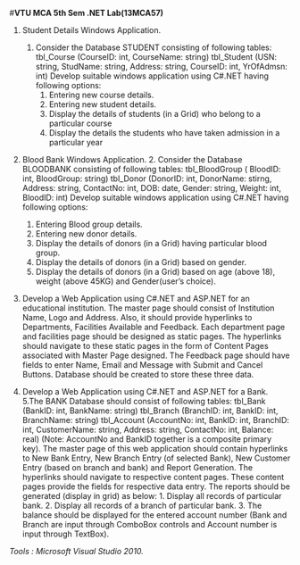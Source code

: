 #**VTU MCA 5th Sem .NET Lab(13MCA57)**
   
1. Student Details Windows Application.
      1. Consider the Database STUDENT consisting of following tables: tbl_Course (CourseID:
         int, CourseName: string) tbl_Student (USN: string, StudName: string, Address: string,
         CourseID: int, YrOfAdmsn: int)
         Develop suitable windows application using C#.NET having following options:
         1. Entering new course details.
         2. Entering new student details.
         3. Display the details of students (in a Grid) who belong to a particular course
         4. Display the details the students who have taken admission in a particular year
    
2. Blood Bank Windows Application.
       2. Consider the Database BLOODBANK consisting of following tables: tbl_BloodGroup (
	  BloodID: int, BloodGroup: string) tbl_Donor (DonorID: int, DonorName: stirng, Address:
	  string, ContactNo: int, DOB: date, Gender: string, Weight: int, BloodID: int)
	  Develop suitable windows application using C#.NET having following options:   
	  1. Entering Blood group details.
	  2. Entering new donor details.
	  3. Display the details of donors (in a Grid) having particular blood group.
	  4. Display the details of donors (in a Grid) based on gender.
	  5. Display the details of donors (in a Grid) based on age (above 18), weight (above 45KG)
	     and Gender(user’s choice).  
	     
4.  Develop a Web Application using C#.NET and ASP.NET for an educational institution.
	The master page should consist of Institution Name, Logo and Address. Also, it should
	provide hyperlinks to Departments, Facilities Available and Feedback. Each department
	page and facilities page should be designed as static pages. The hyperlinks should navigate
	to these static pages in the form of Content Pages associated with Master Page designed.
	The Feedback page should have fields to enter Name, Email and Message with Submit and
	Cancel Buttons. Database should be created to store these three data.

5. 	Develop a Web Application using C#.NET and ASP.NET for a Bank.
		5.The BANK Database should consist of following tables: tbl_Bank (BankID: int, BankName: string)
		tbl_Branch (BranchID: int, BankID: int, BranchName: string) tbl_Account (AccountNo:
		int, BankID: int, BranchID: int, CustomerName: string, Address: string, ContactNo: int,
		Balance: real) (Note: AccountNo and BankID together is a composite primary key).
		The master page of this web application should contain hyperlinks to New Bank Entry,
		New Branch Entry (of selected Bank), New Customer Entry (based on branch and bank) and
		Report Generation. The hyperlinks should navigate to respective content pages. These
		content pages provide the fields for respective data entry. The reports should be generated
		(display in grid) as below:
		1. Display all records of particular bank.
		2. Display all records of a branch of particular bank.
		3. The balance should be displayed for the entered account number (Bank and Branch are input through 
		   ComboBox controls and Account number is input through TextBox).


*Tools : Microsoft Visual Studio 2010.*
